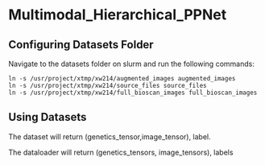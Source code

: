 # Multimodal_Hierarchical_PPNet

## Configuring Datasets Folder
Navigate to the datasets folder on slurm and run the following commands:
```
ln -s /usr/project/xtmp/xw214/augmented_images augmented_images
ln -s /usr/project/xtmp/xw214/source_files source_files
ln -s /usr/project/xtmp/xw214/full_bioscan_images full_bioscan_images
```

## Using Datasets
The dataset will return (genetics_tensor,image_tensor), label.

The dataloader will return (genetics_tensors, image_tensors), labels